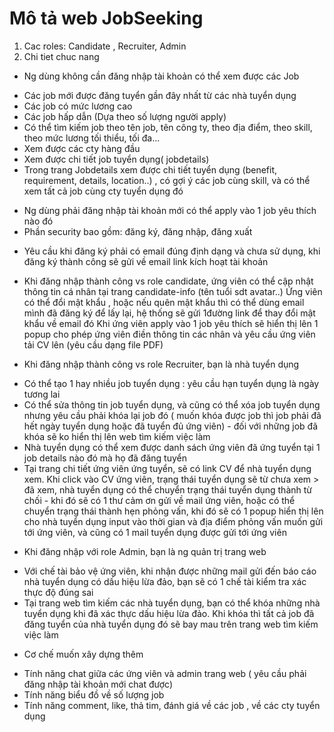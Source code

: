 # Mô tả web JobSeeking

1. Cac roles: Candidate , Recruiter, Admin
2. Chi tiet chuc nang
- Ng dùng không cần đăng nhập tài khoản có thể xem được các Job
+ Các job mới được đăng tuyển gần đây nhất từ các nhà tuyển dụng
+ Các job có mức lương cao 
+ Các job hấp dẫn (Dựa theo số lượng người apply)
+ Có thể tìm kiếm job theo tên job, tên công ty, theo địa điểm, theo skill, theo mức lương tối thiểu, tối đa...
+ Xem được các cty hàng đầu
+ Xem được chi tiết job tuyển dụng( jobdetails) 
+ Trong trang Jobdetails xem được chi tiết tuyển dụng (benefit, requirement, details, location..) ,
có gợi ý các job cùng skill, và có thể xem tất cả job cùng cty tuyển dụng đó
- Ng dùng phải đăng nhập tài khoản mới có thể apply vào 1 job yêu thích nào đó
- Phần security bao gồm: đăng ký, đăng nhập, đăng xuất 
+ Yêu cầu khi đăng ký phải có email đúng định dạng và chưa sử dụng, khi đăng ký thành công sẽ gửi về email link kích hoạt tài khoản
* Khi đăng nhập thành công vs role candidate, ứng viên có thể cập nhật thông tin cá nhân tại trang candidate-info (tên tuổi sdt avatar..)
Ứng viên có thể đổi mật khẩu , hoặc nếu quên mật khẩu thì có thể dùng email mình đã đăng ký để lấy lại, hệ thống sẽ gửi 1đường link để thay đổi mật khẩu về email đó
Khi ứng viên apply vào 1 job yêu thích sẽ hiển thị lên 1 popup cho phép ứng viên điền thông tin các nhân và yêu cầu ứng viên tải CV lên (yêu cầu dạng file PDF)

* Khi đăng nhập thành công vs role Recruiter, bạn là nhà tuyển dụng
- Có thể tạo 1 hay nhiều job tuyển dụng : yêu cầu hạn tuyển dụng là ngày tương lai
- Có thể sửa thông tin job tuyển dụng, và cũng có thể xóa job tuyển dụng nhưng yêu cầu phải khóa lại job đó ( muốn khóa được job thì job phải đã hết ngày tuyển dụng
hoặc đã tuyển đủ ứng viên) - đối với những job đã khóa sẽ ko hiển thị lên web tìm kiếm việc làm
- Nhà tuyển dụng có thể xem được danh sách ứng viên đã ứng tuyển tại 1 job details nào đó mà họ đã đăng tuyển
- Tại trang chi tiết ứng viên ứng tuyển, sẽ có link CV để nhà tuyển dụng xem. Khi click vào CV ứng viên, trạng thái tuyển dụng sẽ từ chưa xem > đã xem, nhà tuyển dụng 
có thể chuyển trạng thái tuyển dụng thành từ chối - khi đó sẽ có 1 thư cảm ơn gửi về mail ứng viên, hoặc có thể chuyển trạng thái thành hẹn phỏng vấn, khi đó sẽ có 1 popup hiển thị lên cho nhà tuyển dụng input vào thời gian và địa điểm phỏng vấn muốn gửi tới ứng viên, và cũng có 1 mail tuyển dụng được gửi tới ứng viên

* Khi đăng nhập với role Admin, bạn là ng quản trị trang web
- Với chế tài bảo vệ ứng viên, khi nhận được những mail gửi đến báo cáo nhà tuyển dụng có dấu hiệu lừa đảo, bạn sẽ có 1 chế tài kiểm tra xác thực độ đúng sai
- Tại trang web tìm kiếm các nhà tuyển dụng, bạn có thể khóa những nhà tuyển dụng khi đã xác thực dấu hiệu lừa đảo. Khi khóa thì tất cả job đã đăng tuyển của nhà tuyển dụng đó sẽ bay mau trên trang web tìm kiếm việc làm






* Cơ chế muốn xây dựng thêm
- Tính năng chat giữa các ứng viên và admin trang web ( yêu cầu phải đăng nhập tài khoản mới chat được)
- Tính năng biểu đồ về số lượng job 
- Tính năng comment, like, thả tim, đánh giá về các job , về các cty tuyển dụng